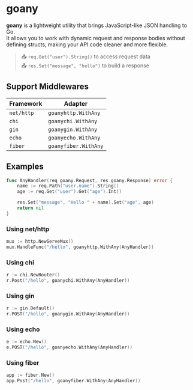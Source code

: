 # goany
**goany** is a lightweight utility that brings JavaScript-like JSON handling to Go.  
It allows you to work with dynamic request and response bodies without defining structs, making your API code cleaner and more flexible.

> 📥 `req.Get("user").String()` to access request data  
> 📤 `res.Set("message", "hello")` to build a response

## Support Middlewares

| Framework | Adapter               |
|----------|------------------------|
| `net/http` | `goanyhttp.WithAny`    |
| `chi`      | `goanychi.WithAny`     |
| `gin`      | `goanygin.WithAny`     |
| `echo`     | `goanyecho.WithAny`    |
| `fiber`    | `goanyfiber.WithAny`   |

## Examples

```go
func AnyHandler(req goany.Request, res goany.Response) error {
    name := req.Path("user.name").String()
    age := req.Get("user").Get("age").Int()

    res.Set("message", "Hello " + name).Set("age", age)
    return nil
}
```

### Using net/http

```go
mux := http.NewServeMux()
mux.HandleFunc("/hello", goanyhttp.WithAny(AnyHandler))
```

### Using chi

```go
r := chi.NewRouter()
r.Post("/hello", goanychi.WithAny(AnyHandler))
```

### Using gin

```go
r := gin.Default()
r.POST("/hello", goanygin.WithAny(AnyHandler))
```

### Using echo

```go
e := echo.New()
e.POST("/hello", goanyecho.WithAny(AnyHandler))
```

### Using fiber

```go
app := fiber.New()
app.Post("/hello", goanyfiber.WithAny(AnyHandler))
```